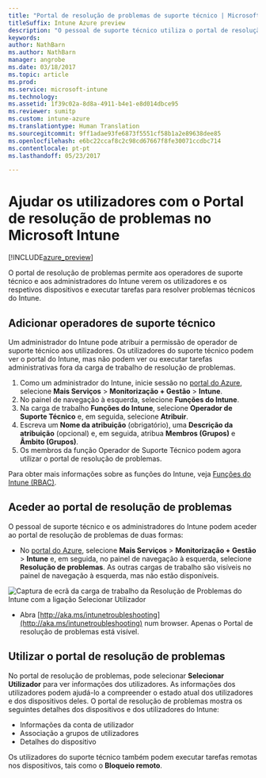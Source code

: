 ```yaml
---
title: "Portal de resolução de problemas de suporte técnico | Microsoft Docs"
titleSuffix: Intune Azure preview
description: "O pessoal de suporte técnico utiliza o portal de resolução de problemas para resolver problemas técnicos dos utilizadores"
keywords: 
author: NathBarn
ms.author: NathBarn
manager: angrobe
ms.date: 03/18/2017
ms.topic: article
ms.prod: 
ms.service: microsoft-intune
ms.technology: 
ms.assetid: 1f39c02a-8d8a-4911-b4e1-e8d014dbce95
ms.reviewer: sumitp
ms.custom: intune-azure
ms.translationtype: Human Translation
ms.sourcegitcommit: 9ff1adae93fe6873f5551cf58b1a2e89638dee85
ms.openlocfilehash: e6bc22ccaf8c2c98cd67667f8fe30071ccdbc714
ms.contentlocale: pt-pt
ms.lasthandoff: 05/23/2017

---
```

# <a name="help-users-with-the-troubleshooting-portal-in-microsoft-intune"></a>Ajudar os utilizadores com o Portal de resolução de problemas no Microsoft Intune

[!INCLUDE[azure_preview](./includes/azure_preview.md)]

O portal de resolução de problemas permite aos operadores de suporte técnico e aos administradores do Intune verem os utilizadores e os respetivos dispositivos e executar tarefas para resolver problemas técnicos do Intune.

## <a name="add-help-desk-operators"></a>Adicionar operadores de suporte técnico
Um administrador do Intune pode atribuir a permissão de operador de suporte técnico aos utilizadores. Os utilizadores do suporte técnico podem ver o portal do Intune, mas não podem ver ou executar tarefas administrativas fora da carga de trabalho de resolução de problemas.

1. Como um administrador do Intune, inicie sessão no [portal do Azure](https:portal.azure.com), selecione **Mais Serviços** > **Monitorização + Gestão** > **Intune**.
2. No painel de navegação à esquerda, selecione **Funções do Intune**.
3. Na carga de trabalho **Funções do Intune**, selecione **Operador de Suporte Técnico** e, em seguida, selecione **Atribuir**.
4. Escreva um **Nome da atribuição** (obrigatório), uma **Descrição da atribuição** (opcional) e, em seguida, atribua **Membros (Grupos)** e **Âmbito (Grupos)**.
5. Os membros da função Operador de Suporte Técnico podem agora utilizar o portal de resolução de problemas.

Para obter mais informações sobre as funções do Intune, veja [Funções do Intune (RBAC)](role-based-access-control.md).

## <a name="access-the-troubleshooting-portal"></a>Aceder ao portal de resolução de problemas

O pessoal de suporte técnico e os administradores do Intune podem aceder ao portal de resolução de problemas de duas formas:
- No [portal do Azure](https://portal.azure.com), selecione **Mais Serviços** > **Monitorização + Gestão** > **Intune** e, em seguida, no painel de navegação à esquerda, selecione **Resolução de problemas**. As outras cargas de trabalho são visíveis no painel de navegação à esquerda, mas não estão disponíveis.

![Captura de ecrã da carga de trabalho da Resolução de Problemas do Intune com a ligação Selecionar Utilizador](media/help-desk-user.png)
- Abra [http://aka.ms/intunetroubleshooting](http://aka.ms/intunetroubleshooting) num browser. Apenas o Portal de resolução de problemas está visível.

## <a name="use-the-troubleshooting-portal"></a>Utilizar o portal de resolução de problemas

No portal de resolução de problemas, pode selecionar **Selecionar Utilizador** para ver informações dos utilizadores. As informações dos utilizadores podem ajudá-lo a compreender o estado atual dos utilizadores e dos dispositivos deles. O portal de resolução de problemas mostra os seguintes detalhes dos dispositivos e dos utilizadores do Intune:
- Informações da conta de utilizador
- Associação a grupos de utilizadores
- Detalhes do dispositivo

Os utilizadores do suporte técnico também podem executar tarefas remotas nos dispositivos, tais como o **Bloqueio remoto**.

